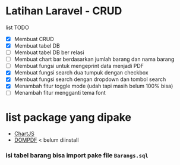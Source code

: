 # Latihan Laravel - CRUD

list TODO

- [x] Membuat CRUD
- [x] Membuat tabel DB
- [ ] Membuat tabel DB ber relasi
- [ ] Membuat chart bar berdasarkan jumlah barang dan nama barang
- [ ] Membuat fungsi untuk mengeprint data menjadi PDF
- [x] Membuat fungsi search dua tumpuk dengan checkbox
- [x] Membuat fungsi search dengan dropdown dan tombol search
- [x] Menambah fitur toggle mode (udah tapi masih belum 100% bisa)
- [ ] Menambah fitur mengganti tema font

# list package yang dipake

- [ChartJS](https://www.chartjs.org/docs/latest/getting-started/installation.html)
- [DOMPDF](https://github.com/barryvdh/laravel-dompdf#dompdf-wrapper-for-laravel) < belum diinstall

### isi tabel barang bisa import pake file `Barangs.sql`
